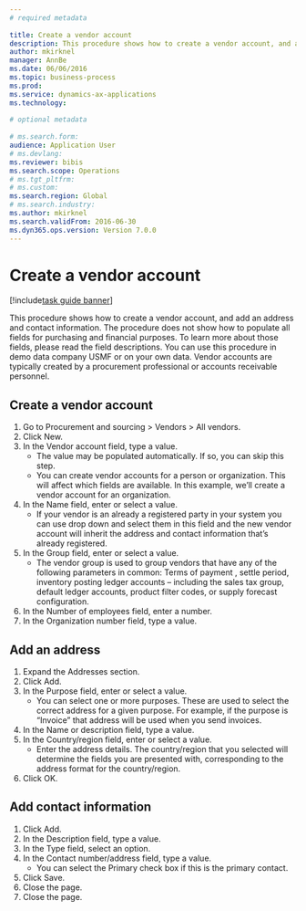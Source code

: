 ```yaml
--- 
# required metadata 
 
title: Create a vendor account
description: This procedure shows how to create a vendor account, and add an address and contact information. 
author: mkirknel
manager: AnnBe 
ms.date: 06/06/2016
ms.topic: business-process 
ms.prod:  
ms.service: dynamics-ax-applications 
ms.technology:  
 
# optional metadata 
 
# ms.search.form:   
audience: Application User 
# ms.devlang:  
ms.reviewer: bibis
ms.search.scope: Operations 
# ms.tgt_pltfrm:  
# ms.custom:  
ms.search.region: Global
# ms.search.industry: 
ms.author: mkirknel
ms.search.validFrom: 2016-06-30 
ms.dyn365.ops.version: Version 7.0.0 
---
```

# Create a vendor account

[!include[task guide banner](../../includes/task-guide-banner.md)]

This procedure shows how to create a vendor account, and add an address and contact information. The procedure does not show how to populate all fields for purchasing and financial purposes. To learn more about those fields, please read the field descriptions. You can use this procedure in demo data company USMF or on your own data. Vendor accounts are typically created by a procurement professional or accounts receivable personnel.


## Create a vendor account
1. Go to Procurement and sourcing > Vendors > All vendors.
2. Click New.
3. In the Vendor account field, type a value.
    * The value may be populated automatically. If so, you can skip this step.  
    * You can create vendor accounts for a person or organization. This will affect which fields are available. In this example, we’ll create a vendor account for an organization.   
4. In the Name field, enter or select a value.
    * If your vendor is an already a registered party in your system you can use drop down and select them in this field and the new vendor account will inherit the address and contact information that’s already registered.  
5. In the Group field, enter or select a value.
    * The vendor group is used to group vendors that have any of the following parameters in common: Terms of payment , settle period,  inventory posting ledger accounts – including the sales tax group, default ledger accounts, product filter codes, or supply forecast configuration.  
6. In the Number of employees field, enter a number.
7. In the Organization number field, type a value.

## Add an address
1. Expand the Addresses section.
2. Click Add.
3. In the Purpose field, enter or select a value.
    * You can select one or more purposes. These are used to select the correct address for a given purpose. For example, if the purpose is “Invoice” that address will be used when you send invoices.  
4. In the Name or description field, type a value.
5. In the Country/region field, enter or select a value.
    * Enter the address details. The country/region that you selected will determine the fields you are presented with, corresponding to the address format for the country/region.   
6. Click OK.

## Add contact information
1. Click Add.
2. In the Description field, type a value.
3. In the Type field, select an option.
4. In the Contact number/address field, type a value.
    * You can select the Primary check box if this is the primary contact.  
5. Click Save.
6. Close the page.
7. Close the page.

